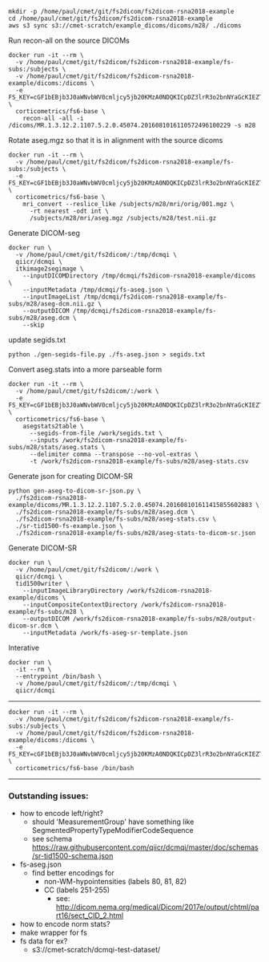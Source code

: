 ```
mkdir -p /home/paul/cmet/git/fs2dicom/fs2dicom-rsna2018-example
cd /home/paul/cmet/git/fs2dicom/fs2dicom-rsna2018-example
aws s3 sync s3://cmet-scratch/example_dicoms/dicoms/m28/ ./dicoms
```

Run recon-all on the source DICOMs
```
docker run -it --rm \
  -v /home/paul/cmet/git/fs2dicom/fs2dicom-rsna2018-example/fs-subs:/subjects \
  -v /home/paul/cmet/git/fs2dicom/fs2dicom-rsna2018-example/dicoms:/dicoms \
  -e FS_KEY=cGF1bEBjb3J0aWNvbWV0cmljcy5jb20KMzA0NDQKICpDZ3lrR3o2bnNYaGcKIEZTVXQweHY5UmlGcWMK \
  corticometrics/fs6-base \
    recon-all -all -i /dicoms/MR.1.3.12.2.1107.5.2.0.45074.2016081016110572496100229 -s m28
```

Rotate aseg.mgz so that it is in alignment with the source dicoms
```
docker run -it --rm \
  -v /home/paul/cmet/git/fs2dicom/fs2dicom-rsna2018-example/fs-subs:/subjects \
  -e FS_KEY=cGF1bEBjb3J0aWNvbWV0cmljcy5jb20KMzA0NDQKICpDZ3lrR3o2bnNYaGcKIEZTVXQweHY5UmlGcWMK \
  corticometrics/fs6-base \
    mri_convert --reslice_like /subjects/m28/mri/orig/001.mgz \
      -rt nearest -odt int \
      /subjects/m28/mri/aseg.mgz /subjects/m28/test.nii.gz
```

Generate DICOM-seg
```
docker run \
  -v /home/paul/cmet/git/fs2dicom/:/tmp/dcmqi \
  qiicr/dcmqi \
  itkimage2segimage \
    --inputDICOMDirectory /tmp/dcmqi/fs2dicom-rsna2018-example/dicoms \
    --inputMetadata /tmp/dcmqi/fs-aseg.json \
    --inputImageList /tmp/dcmqi/fs2dicom-rsna2018-example/fs-subs/m28/aseg-dcm.nii.gz \
    --outputDICOM /tmp/dcmqi/fs2dicom-rsna2018-example/fs-subs/m28/aseg.dcm \
    --skip
```

update segids.txt
```
python ./gen-segids-file.py ./fs-aseg.json > segids.txt
```

Convert aseg.stats into a more parseable form
```
docker run -it --rm \
  -v /home/paul/cmet/git/fs2dicom/:/work \
  -e FS_KEY=cGF1bEBjb3J0aWNvbWV0cmljcy5jb20KMzA0NDQKICpDZ3lrR3o2bnNYaGcKIEZTVXQweHY5UmlGcWMK \
  corticometrics/fs6-base \
    asegstats2table \
      --segids-from-file /work/segids.txt \
      --inputs /work/fs2dicom-rsna2018-example/fs-subs/m28/stats/aseg.stats \
      --delimiter comma --transpose --no-vol-extras \
      -t /work/fs2dicom-rsna2018-example/fs-subs/m28/aseg-stats.csv
```

Generate json for creating DICOM-SR
```
python gen-aseg-to-dicom-sr-json.py \
  ./fs2dicom-rsna2018-example/dicoms/MR.1.3.12.2.1107.5.2.0.45074.201608101611415855602883 \
  ./fs2dicom-rsna2018-example/fs-subs/m28/aseg.dcm \
  ./fs2dicom-rsna2018-example/fs-subs/m28/aseg-stats.csv \
  ./sr-tid1500-fs-example.json \
  ./fs2dicom-rsna2018-example/fs-subs/m28/aseg-stats-to-dicom-sr.json
```

Generate DICOM-SR
```
docker run \
  -v /home/paul/cmet/git/fs2dicom/:/work \
  qiicr/dcmqi \
  tid1500writer \
    --inputImageLibraryDirectory /work/fs2dicom-rsna2018-example/dicoms \
    --inputCompositeContextDirectory /work/fs2dicom-rsna2018-example/fs-subs/m28 \
    --outputDICOM /work/fs2dicom-rsna2018-example/fs-subs/m28/output-dicom-sr.dcm \
    --inputMetadata /work/fs-aseg-sr-template.json
```

Interative
```
docker run \
  -it --rm \
  --entrypoint /bin/bash \
  -v /home/paul/cmet/git/fs2dicom/:/tmp/dcmqi \
  qiicr/dcmqi
```



-------------------------------------------------------------------

```
docker run -it --rm \
  -v /home/paul/cmet/git/fs2dicom/fs2dicom-rsna2018-example/fs-subs:/subjects \
  -v /home/paul/cmet/git/fs2dicom/fs2dicom-rsna2018-example/dicoms:/dicoms \
  -e FS_KEY=cGF1bEBjb3J0aWNvbWV0cmljcy5jb20KMzA0NDQKICpDZ3lrR3o2bnNYaGcKIEZTVXQweHY5UmlGcWMK \
  corticometrics/fs6-base /bin/bash
```
-------------------------------------------------------------------

### Outstanding issues:

- how to encode left/right?
  -  should 'MeasurementGroup' have something like SegmentedPropertyTypeModifierCodeSequence
  -  see schema https://raw.githubusercontent.com/qiicr/dcmqi/master/doc/schemas/sr-tid1500-schema.json
- fs-aseg.json
  - find better encodings for
    - non-WM-hypointensities (labels 80, 81, 82)
    - CC (labels 251-255)
      - see: http://dicom.nema.org/medical/Dicom/2017e/output/chtml/part16/sect_CID_2.html
- how to encode norm stats?
- make wrapper for fs
- fs data for ex? 
  - s3://cmet-scratch/dcmqi-test-dataset/


